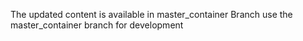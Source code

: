 The updated content is available in master_container Branch
use the master_container branch for development
